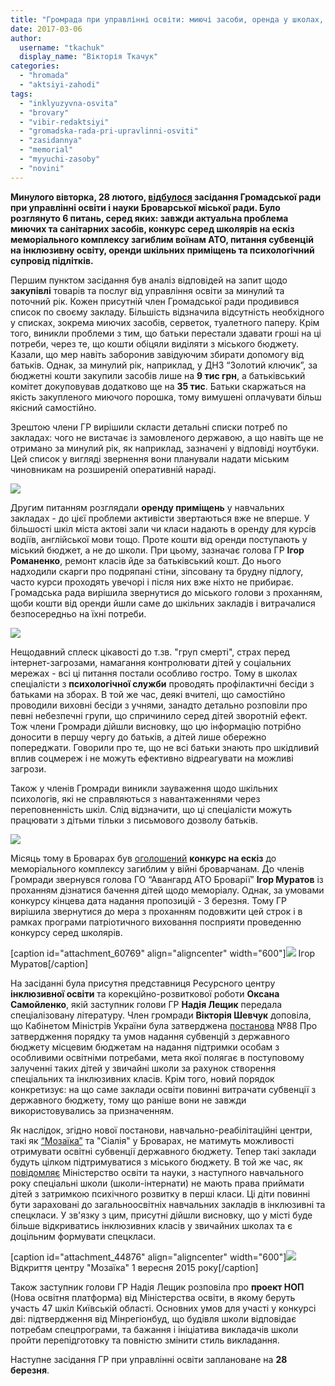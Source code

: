 ```yaml
---
title: "Громрада при управлінні освіти: миючі засоби, оренда у школах, інклюзія, психологічний супровід батьків та дітей"
date: 2017-03-06
author: 
  username: "tkachuk"
  display_name: "Вікторія Ткачук"
categories: 
  - "hromada"
  - "aktsiyi-zahodi"
tags: 
  - "inklyuzyvna-osvita"
  - "brovary"
  - "vibir-redaktsiyi"
  - "gromadska-rada-pri-upravlinni-osviti"
  - "zasidannya"
  - "memorial"
  - "myyuchi-zasoby"
  - "novini"
---
```


**Минулого вівторка, 28 лютого, [відбулося](https://mpz.brovary.org/anons-28-lyutogo-zasidatyme-gromadska-rada-pry-upravlinni-osvity/) засідання Громадської ради при управлінні освіти і науки Броварської міської ради. Було розглянуто 6 питань, серед яких: завжди актуальна проблема миючих та санітарних засобів, конкурс серед школярів на ескіз меморіального комплексу загиблим воїнам АТО, питання субвенцій на інклюзивну освіту, оренди шкільних приміщень та психологічний супровід підлітків.**

Першим пунктом засідання був аналіз відповідей на запит щодо **закупівлі** товарів та послуг від управління освіти за минулий та поточний рік. Кожен присутній член Громадської ради продивився список по своєму закладу. Більшість відзначила відсутність необхідного у списках, зокрема миючих засобів, серветок, туалетного паперу. Крім того, виникли проблеми з тим, що батьки перестали здавати гроші на ці потреби, через те, що кошти обіцяли виділяти з міського бюджету. Казали, що мер навіть заборонив завідуючим збирати допомогу від батьків. Однак, за минулий рік, наприклад, у ДНЗ “Золотий ключик”, за бюджетні кошти закупили засобів лише на **9 тис грн**, а батьківський комітет докуповував додатково ще на **35 тис**. Батьки скаржаться на якість закупленого миючого порошка, тому вимушені оплачувати більш якісний самостійно.

Зрештою члени ГР вирішили скласти детальні списки потреб по закладах: чого не вистачає із замовленого державою, а що навіть ще не отримано за минулий рік, як наприклад, зазначені у відповіді ноутбуки. Цей список у вигляді звернення вони планували надати міським чиновникам на розширеній оперативній нараді.

![](https://mpz.brovary.org/wp-content/uploads/2017/03/GromadskkaRada-lyutyj2017-1.jpg)

Другим питанням розглядали **оренду приміщень** у навчальних закладах - до цієї проблеми активісти звертаються вже не вперше. У більшості шкіл міста актові зали чи класи надають в оренду для курсів водіїв, англійської мови тощо. Проте кошти від оренди поступають у міський бюджет, а не до школи. При цьому, зазначає голова ГР **Ігор Романенко**, ремонт класів йде за батьківський кошт. До нього надходили скарги про подряпані стіни, зіпсовану та брудну підлогу, часто курси проходять увечорі і після них вже ніхто не прибирає. Громадська рада вирішила звернутися до міського голови з проханням, щоби кошти від оренди йшли саме до шкільних закладів і витрачалися безпосередньо на їхні потреби.

![](https://mpz.brovary.org/wp-content/uploads/2017/03/GromadskkaRada-lyutyj2017-4.jpg)

Нещодавний сплеск цікавості до т.зв. "груп смерті", страх перед інтернет-загрозами, намагання контролювати дітей у соціальних мережах - всі ці питання постали особливо гостро. Тому в школах спеціалісти з **психологічної служби** проводять профілактичні бесіди з батьками на зборах. В той же час, деякі вчителі, що самостійно проводили виховні бесіди з учнями, занадто детально розповіли про певні небезпечні групи, що спричинило серед дітей зворотній ефект. Тож члени Громради дійшли висновку, що цю інформацію потрібно доносити в першу чергу до батьків, а дітей лише обережно попереджати. Говорили про те, що не всі батьки знають про шкідливий вплив соцмереж і не можуть ефективно відреагувати на можливі загрози.

Також у членів Громради виникли зауваження щодо шкільних психологів, які не справляються з навантаженнями через переповненність шкіл. Слід відзначити, що ці спеціалісти можуть працювати з дітьми тільки з письмового дозволу батьків.

![](https://mpz.brovary.org/wp-content/uploads/2017/03/GromadskkaRada-lyutyj2017-2.jpg)

Місяць тому в Броварах був [оголошений](https://mpz.brovary.org/ogolosheno-konkurs-na-stvorennya-eskizu-memorialnogo-kompleksa-brovary-u-vijni/) **конкурс на ескіз** до меморіального комплексу загиблим у війні броварчанам. До членів Громради звернувся голова ГО “Авангард АТО Броварії” **Ігор Муратов** із проханням дізнатися бачення дітей щодо меморіалу. Однак, за умовами конкурсу кінцева дата надання пропозицій - 3 березня. Тому ГР вирішила звернутися до мера з проханням подовжити цей строк і в рамках програми патріотичного виховання посприяти проведенню конкурсу серед школярів.

\[caption id="attachment\_60769" align="aligncenter" width="600"\][![](https://mpz.brovary.org/wp-content/uploads/2016/09/IMG_6631.jpg)](https://mpz.brovary.org/wp-content/uploads/2016/09/IMG_6631.jpg) Ігор Муратов\[/caption\]

На засіданні була присутня представниця Ресурсного центру **інклюзивної освіти** та корекційно-розвиткової роботи **Оксана Самойленко**, якій заступник голови ГР **Надія Лещик** передала спеціалізовану літературу. Член громради **Вікторія Шевчук** доповіла, що Кабінетом Міністрів України була затверджена [постанова](http://zakon3.rada.gov.ua/laws/show/88-2017-%D0%BF) №88 Про затвердження порядку та умов надання субвенцій з державного бюджету місцевим бюджетам на надання підтримки особам з особливими освітніми потребами, мета якої полягає в поступовому залученні таких дітей у звичайні школи за рахунок створення спеціальних та інклюзивних класів. Крім того, новий порядок конкретизує: на що саме заклади освіти повинні витрачати субвенції з державного бюджету, тому що раніше вони не завжди використовувались за призначенням.

Як наслідок, згідно нової постанови, навчально-реабілітаційні центри, такі як [“Мозаїка”](https://mpz.brovary.org/diagnoz-ne-zavada-povnotsinnomu-zhyttyu-u-brovarah-dlya-osoblyvyh-ditej-vidkryly-osoblyvu-shkolu-mozayika/) та "Сіалія" у Броварах, не матимуть можливості отримувати освітні субвенції державного бюджету. Тепер такі заклади будуть цілком підтримуватися з міського бюджету. В той же час, як [повідомляє](http://mon.gov.ua/usi-novivni/novini/2016/10/26/do-2020-roku-uchniv-iz-speczialnix-shkil/) Міністерство освіти та науки, з наступного навчального року спеціальні школи (школи-інтернати) не мають права приймати дітей з затримкою психічного розвитку в перші класи. Ці діти повинні бути зараховані до загальноосвітніх навчальних закладів в інклюзивні та спецкласи. У зв'язку з цим, присутні дійшли висновку, що у місті буде більше відкриватись інклюзивних класів у звичайних школах та є доцільним формувати спецкласи.

\[caption id="attachment\_44876" align="aligncenter" width="600"\][![](https://mpz.brovary.org/wp-content/uploads/2015/09/6.jpg)](https://mpz.brovary.org/wp-content/uploads/2015/09/6.jpg) Відкриття центру "Мозаїка" 1 вересня 2015 року\[/caption\]

Також заступник голови ГР Надія Лещик розповіла про **проект НОП** (Нова освітня платформа) від Міністерства освіти, в якому беруть участь 47 шкіл Київській області. Основних умов для участі у конкурсі дві: підтвердження від Мінрегіонбуд, що будівля школи відповідає потребам спецпрограми, та бажання і ініціатива викладачів школи пройти перепідготовку та повністю змінити стиль викладання. 

Наступне засідання ГР при управлінні освіти заплановане на **28 березня**.
